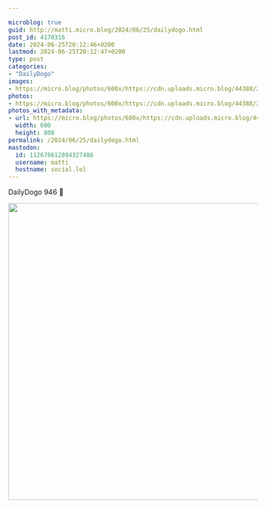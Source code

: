 ```yaml
---

microblog: true
guid: http://matti.micro.blog/2024/06/25/dailydogo.html
post_id: 4170316
date: 2024-06-25T20:12:46+0200
lastmod: 2024-06-25T20:12:47+0200
type: post
categories:
- "DailyDogo"
images:
- https://micro.blog/photos/600x/https://cdn.uploads.micro.blog/44388/2024/c8abce593da94e1db2ebf442776cb275.jpg
photos:
- https://micro.blog/photos/600x/https://cdn.uploads.micro.blog/44388/2024/c8abce593da94e1db2ebf442776cb275.jpg
photos_with_metadata:
- url: https://micro.blog/photos/600x/https://cdn.uploads.micro.blog/44388/2024/c8abce593da94e1db2ebf442776cb275.jpg
  width: 600
  height: 800
permalink: /2024/06/25/dailydogo.html
mastodon:
  id: 112678612894327486
  username: matti
  hostname: social.lol
---
```

DailyDogo 946 🐶

<img src="https://micro.blog/photos/600x/https://blog.martin-haehnel.de/uploads/2024/c8abce593da94e1db2ebf442776cb275.jpg" width="600" alt="" />
